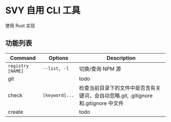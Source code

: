 # SVY 自用 CLI 工具

使用 Rust 实现

## 功能列表

| Command           | Options        | Description                                                                          |
| ----------------- | -------------- | ------------------------------------------------------------------------------------ |
| `registry [NAME]` | `--list, -l`   | 切换/查询 NPM 源                                                                     |
| git               |                | todo                                                                                 |
| check             | `[keyword]...` | 检查当前目录下的文件中是否含有关键词，会自动忽略.git, .gitignore 和.gitignore 中文件 |
| create            |                | todo                                                                                 |

